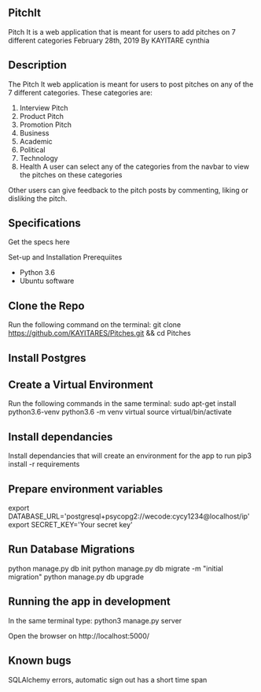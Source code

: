 ## PitchIt
Pitch It is a web application that is meant for users to add pitches on 7 different categories
February 28th, 2019
By KAYITARE cynthia
## Description
The Pitch It web application is meant for users to post pitches on any of the 7 different categories. These categories are:

1. Interview Pitch
2. Product Pitch
3. Promotion Pitch
4. Business
5. Academic
6. Political
7. Technology
8. Health
A user can select any of the categories from the navbar to view the pitches on these categories

Other users can give feedback to the pitch posts by commenting, liking or disliking the pitch.

## Specifications
Get the specs here

Set-up and Installation
Prerequiites
- Python 3.6
- Ubuntu software
## Clone the Repo
Run the following command on the terminal: git clone https://github.com/KAYITARES/Pitches.git && cd Pitches
## Install Postgres

## Create a Virtual Environment
Run the following commands in the same terminal: sudo apt-get install python3.6-venv python3.6 -m venv virtual source virtual/bin/activate
## Install dependancies
Install dependancies that will create an environment for the app to run pip3 install -r requirements

## Prepare environment variables
export DATABASE_URL='postgresql+psycopg2://wecode:cycy1234@localhost/ip'
export SECRET_KEY='Your secret key'
## Run Database Migrations
python manage.py db init
python manage.py db migrate -m "initial migration"
python manage.py db upgrade
## Running the app in development
In the same terminal type: python3 manage.py server

Open the browser on http://localhost:5000/

## Known bugs
SQLAlchemy errors, automatic sign out has a short time span



